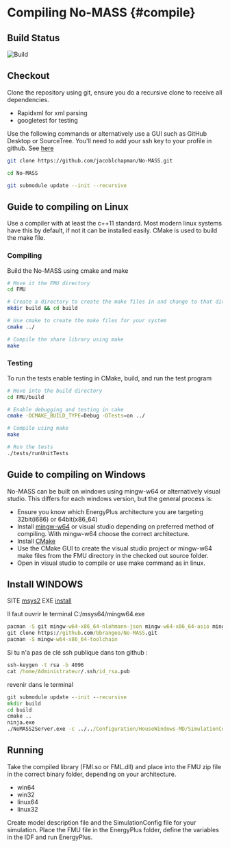 # Compiling No-MASS    {#compile}

## Build Status
![Build](https://magnum.travis-ci.com/jacoblchapman/No-MASS.svg?token=hNH6EHukhSBPUpNQNYH3&branch=Master "build")

## Checkout

Clone the repository using git, ensure you do a recursive clone to receive all dependencies.
- Rapidxml for xml parsing
- googletest for testing

Use the following commands or alternatively use a GUI such as GitHub Desktop or SourceTree. You'll need to add your ssh key to your profile in github. See [here](https://help.github.com/en/articles/adding-a-new-ssh-key-to-your-github-account)

```sh
git clone https://github.com/jacoblchapman/No-MASS.git

cd No-MASS

git submodule update --init --recursive

```

## Guide to compiling on Linux

Use a compiler with at least the c++11 standard. Most modern linux systems have this by default, if not it can be installed easily.
CMake is used to build the make file.

### Compiling

Build the No-MASS using cmake and make

```sh
# Move it the FMU directory
cd FMU

# Create a directory to create the make files in and change to that directory
mkdir build && cd build

# Use cmake to create the make files for your system
cmake ../

# Compile the share library using make
make
```

### Testing

To run the tests enable testing in CMake, build, and run the test program

```sh
# Move into the build directory
cd FMU/build

# Enable debugging and testing in cake
cmake -DCMAKE_BUILD_TYPE=Debug -DTests=on ../

# Compile using make
make

# Run the tests
./tests/runUnitTests
```


## Guide to compiling on Windows

No-MASS can be built on windows using mingw-w64 or alternatively visual studio. This differs for each windows version, but the general process is:
- Ensure you know which EnergyPlus architecture you are targeting 32bit(i686) or 64bit(x86_64)
- Install [mingw-w64](http://sourceforge.net/projects/mingw-w64/files/Toolchains%20targetting%20Win32/Personal%20Builds/mingw-builds/installer/) or visual studio depending on preferred method of compiling. With mingw-w64 choose the correct architecture.
- Install [CMake](https://cmake.org/download/)
- Use the CMake GUI to create the visual studio project or mingw-w64 make files from the FMU directory in the checked out source folder.
- Open in visual studio to compile or use make command as in linux.

## Install WINDOWS

SITE [msys2](https://www.msys2.org/docs/terminals/#windows-terminal)
EXE [install](https://github.com/msys2/msys2-installer/releases/download/2024-12-08/msys2-x86_64-20241208.exe)

Il faut ouvrir le terminal C:/msys64/mingw64.exe

```cmd
pacman -S git mingw-w64-x86_64-nlohmann-json mingw-w64-x86_64-asio mingw-w64-x86_64-cmake mingw-w64-x86_64-gcc
git clone https://github.com/bbrangeo/No-MASS.git
pacman -S mingw-w64-x86_64-toolchain
```

Si tu n'a pas de clé ssh publique dans ton github :
```cmd
ssh-keygen -t rsa -b 4096
cat /home/Administrateur/.ssh/id_rsa.pub
```

revenir dans le terminal
```cmd
git submodule update --init --recursive
mkdir build
cd build
cmake ..
ninja.exe
./NoMASS2Server.exe -c ../../Configuration/HouseWindows-MD/SimulationConfig.xml -d ../../Configuration/HouseWindows-MD/modelDescription.xml
```

## Running

Take the compiled library (FMI.so or FML.dll) and place into the FMU zip file in the correct binary folder, depending on your architecture.
- win64
- win32
- linux64
- linux32

Create model description file and the SimulationConfig file for your simulation.
Place the FMU file in the EnergyPlus folder, define the variables in the IDF and run EnergyPlus.
